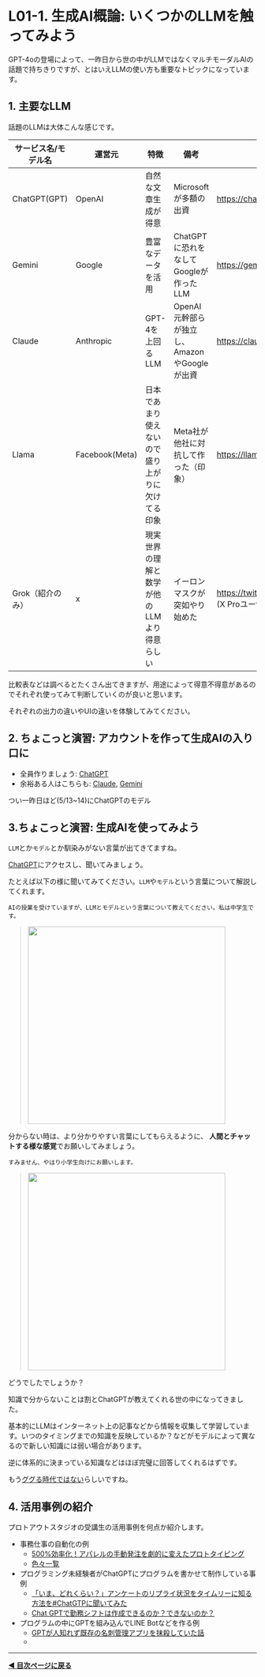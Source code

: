 # L01-1. 生成AI概論: いくつかのLLMを触ってみよう

GPT-4oの登場によって、一昨日から世の中がLLMではなくマルチモーダルAIの話題で持ちきりですが、とはいえLLMの使い方も重要なトピックになっています。

## 1. 主要なLLM

話題のLLMは大体こんな感じです。

| サービス名/モデル名 | 運営元       | 特徴                      | 備考                                     | URL                             |
|------------|------------|---------------------------|------------------------------------------|---------------------------------|
| ChatGPT(GPT)    | OpenAI     | 自然な文章生成が得意       | Microsoftが多額の出資                    | https://chat.openai.com/        |
| Gemini     | Google     | 豊富なデータを活用        | ChatGPTに恐れをなしてGoogleが作ったLLM                                        | https://gemini.google.com/      |
| Claude     | Anthropic  | GPT-4を上回るLLM          | OpenAI元幹部らが独立し、AmazonやGoogleが出資 | https://claude.ai/chats         |
| Llama     | Facebook(Meta) | 日本であまり使えないので盛り上がりに欠けてる印象         | Meta社が他社に対抗して作った（印象） | https://llama.meta.com/        |
| Grok（紹介のみ）  | x  | 現実世界の理解と数学が他のLLMより得意らしい         | イーロンマスクが突如やり始めた | https://twitter.com/i/grok   (X Proユーザーのみ)      |

比較表などは調べるとたくさん出てきますが、用途によって得意不得意があるのでそれぞれ使ってみて判断していくのが良いと思います。

それぞれの出力の違いやUIの違いを体験してみてください。

## 2. ちょこっと演習: アカウントを作って生成AIの入り口に

- 全員作りましょう: [ChatGPT](./01_parts2_gpt.md)
- 余裕ある人はこちらも: [Claude](./01_parts1_claude.md), [Gemini](./01_parts3_gemini.md)

つい一昨日ほど(5/13~14)にChatGPTのモデル

## 3.ちょこっと演習: 生成AIを使ってみよう

`LLM`とか`モデル`とか馴染みがない言葉が出てきてますね。

[ChatGPT](https://chat.openai.com/)にアクセスし、聞いてみましょう。

たとえば以下の様に聞いてみてください。`LLM`や`モデル`という言葉について解説してくれます。

```
AIの授業を受けていますが、LLMとモデルという言葉について教えてください。私は中学生です。
```

> <img src="https://i.gyazo.com/7eba32d93cfb8484406233f2f6de2581.png" width="400px" />

分からない時は、より分かりやすい言葉にしてもらえるように、 **人間とチャットする様な感覚**でお願いしてみましょう。

```
すみません、やはり小学生向けにお願いします。
```

> <img src="https://i.gyazo.com/29b88d03c07fde18175d4166d2ec4bb9.png" width="400px" />

どうでしたでしょうか？

知識で分からないことは割とChatGPTが教えてくれる世の中になってきました。

基本的にLLMはインターネット上の記事などから情報を収集して学習しています。いつのタイミングまでの知識を反映しているか？などがモデルによって異なるので新しい知識には弱い場合があります。

逆に体系的に決まっている知識などはほぼ完璧に回答してくれるはずです。

もう[ググる時代ではない](../../../tools/column/gpt-claude.md)らしいですね。

## 4. 活用事例の紹介

プロトアウトスタジオの受講生の活用事例を何点か紹介します。

- 事務仕事の自動化の例
    - [500%効率化！アパレルの手動発注を劇的に変えたプロトタイピング](https://protoout.studio/3fcb0920e06a498799810bd8b2937ce3)
    - [色々一覧](https://protoout.studio/gallery)
- プログラミング未経験者がChatGPTにプログラムを書かせて制作している事例
    - [「いま、どれくらい？」アンケートのリプライ状況をタイムリーに知る方法を#ChatGTPに聞いてみた](https://qiita.com/gonchichi21/items/571fd1a44f2a5fb906b8)
    - [Chat GPTで勤務シフトは作成できるのか？できないのか？](https://qiita.com/shuji001/items/5f8e58a712a3c0abbe33)
- プログラムの中にGPTを組み込んでLINE Botなどを作る例
    - [GPTが人知れず既存の名刺管理アプリを抹殺していた話](https://qiita.com/watanabe-tsubasa/items/12dc7ba9a6de55e8afd9)
    - []()

---

**[◀ 目次ページに戻る](../readme.md)**

<!-- ## 3. 軽く触ってみよう -->

<!-- #### やってみよう

「お題：1日目の授業の感想を400字で書かせ、Teamsに投稿する。」

入れて欲しい内容
- 楽しかったこと
- 辛かったこと
- 学び

文章のトーン
ブログ風、報告書風、小説風など好きなトーンでOKです。



ChatGPT、Gemini、Claudeそれぞれ、どのような出力になるか比較してみましょう。


<details><summary>🌟 生成AIがうまく使えない？**「プロンプト」の書き方**が、結果を大きく左右します。</summary>

生成AIへの指示文章のことを「プロンプト」といいます。
[参考](https://japan.zdnet.com/article/35203152/)
これらのポイントを意識してプロンプトを作成することで、生成AIの出力結果を向上させることができます。

</details>
 -->
